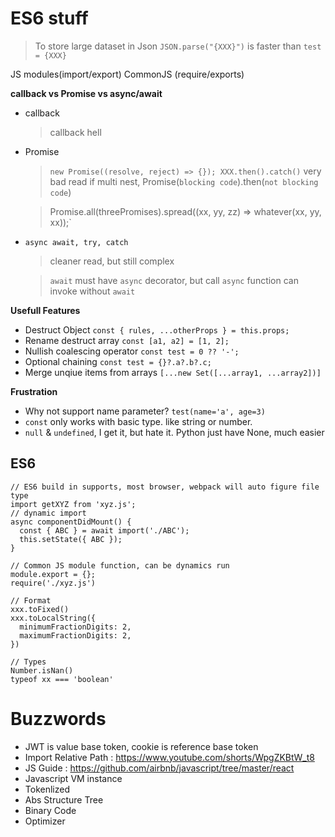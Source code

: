 # ES6 stuff


> To store large dataset in Json
`JSON.parse("{XXX}")` is faster than `test = {XXX}`


JS modules(import/export)
CommonJS (require/exports)

**callback vs Promise vs async/await**  
- callback
  > callback hell
- Promise
  > `new Promise((resolve, reject) => {}); XXX.then().catch()`   very bad read if multi nest, Promise(`blocking code`).then(`not blocking code`)

  > Promise.all(threePromises).spread((xx, yy, zz) => whatever(xx, yy, xx));`
- `async await, try, catch`
  > cleaner read, but still complex

  > `await` must have `async` decorator, but call `async` function can invoke without `await`

**Usefull Features**
- Destruct Object `const { rules, ...otherProps } = this.props;`
- Rename destruct array `const [a1, a2] = [1, 2];`
- Nullish coalescing operator `const test = 0 ?? '-';`
- Optional chaining `const test = {}?.a?.b?.c;`
- Merge unqiue items from arrays `[...new Set([...array1, ...array2])]`


**Frustration**
- Why not support name parameter? `test(name='a', age=3)`
- `const` only works with basic type. like string or number.
- `null` & `undefined`, I get it, but hate it. Python just have None, much easier

## ES6
```
// ES6 build in supports, most browser, webpack will auto figure file type
import getXYZ from 'xyz.js';
// dynamic import
async componentDidMount() {
  const { ABC } = await import('./ABC');
  this.setState({ ABC });
}

// Common JS module function, can be dynamics run
module.export = {};
require('./xyz.js')

// Format
xxx.toFixed()
xxx.toLocalString({
  minimumFractionDigits: 2,
  maximumFractionDigits: 2,
})

// Types
Number.isNan()
typeof xx === 'boolean'
```

# Buzzwords
- JWT is value base token, cookie is reference base token
- Import Relative Path : <https://www.youtube.com/shorts/WpgZKBtW_t8>
- JS Guide : <https://github.com/airbnb/javascript/tree/master/react>
- Javascript VM instance
- Tokenlized
- Abs Structure Tree
- Binary Code
- Optimizer